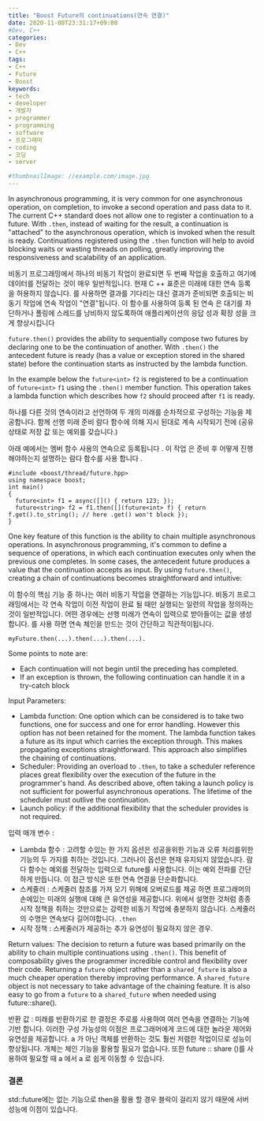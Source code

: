 ```yaml
---
title: "Boost Future의 continuations(연속 연결)"
date: 2020-11-08T23:31:17+09:00
#Dev, C++
categories:
- Dev
- C++
tags:
- C++
- Future
- Boost
keywords:
- tech
- developer
- 개발자
- programmer
- programming
- software
- 프로그래머
- coding
- 코딩
- server

#thumbnailImage: //example.com/image.jpg
---
```


In asynchronous programming, it is very common for one asynchronous operation, on completion, to invoke a second operation and pass data to it. The current C++ standard does not allow one to register a continuation to a future. With `.then`, instead of waiting for the result, a continuation is "attached" to the asynchronous operation, which is invoked when the result is ready. Continuations registered using the `.then` function will help to avoid blocking waits or wasting threads on polling, greatly improving the responsiveness and scalability of an application.

비동기 프로그래밍에서 하나의 비동기 작업이 완료되면 두 번째 작업을 호출하고 여기에 데이터를 전달하는 것이 매우 일반적입니다. 현재 C ++ 표준은 미래에 대한 연속 등록을 허용하지 않습니다. 를 사용하면 결과를 기다리는 대신 결과가 준비되면 호출되는 비동기 작업에 연속 작업이 "연결"됩니다. 이 함수를 사용하여 등록 된 연속 은 대기를 차단하거나 폴링에 스레드를 낭비하지 않도록하여 애플리케이션의 응답 성과 확장 성을 크게 향상시킵니다

<!--more-->

`future.then()` provides the ability to sequentially compose two futures by declaring one to be the continuation of another. With `.then()` the antecedent future is ready (has a value or exception stored in the shared state) before the continuation starts as instructed by the lambda function.

In the example below the `future<int>` `f2` is registered to be a continuation of `future<int>` `f1` using the `.then()` member function. This operation takes a lambda function which describes how `f2` should proceed after `f1` is ready.

하나를 다른 것의 연속이라고 선언하여 두 개의 미래를 순차적으로 구성하는 기능을 제공합니다. 함께 선행 미래 준비 람다 함수에 의해 지시 된대로 계속 시작되기 전에 (공유 상태로 저장 값 또는 예외를 갖습니다.)

아래 예에서는 멤버 함수 사용의 연속으로 등록됩니다 . 이 작업 은 준비 후 어떻게 진행해야하는지 설명하는 람다 함수를 사용 합니다 .

```
#include <boost/thread/future.hpp>
using namespace boost;
int main()
{
  future<int> f1 = async([]() { return 123; });
  future<string> f2 = f1.then([](future<int> f) { return f.get().to_string(); // here .get() won't block });
}
```

One key feature of this function is the ability to chain multiple asynchronous operations. In asynchronous programming, it's common to define a sequence of operations, in which each continuation executes only when the previous one completes. In some cases, the antecedent future produces a value that the continuation accepts as input. By using `future.then()`, creating a chain of continuations becomes straightforward and intuitive:

이 함수의 핵심 기능 중 하나는 여러 비동기 작업을 연결하는 기능입니다. 비동기 프로그래밍에서는 각 연속 작업이 이전 작업이 완료 될 때만 실행되는 일련의 작업을 정의하는 것이 일반적입니다. 어떤 경우에는 선행 미래가 연속이 입력으로 받아들이는 값을 생성합니다. 를 사용 하면 연속 체인을 만드는 것이 간단하고 직관적이됩니다.

```
myFuture.then(...).then(...).then(...).
```

Some points to note are:

- Each continuation will not begin until the preceding has completed.
- If an exception is thrown, the following continuation can handle it in a try-catch block

Input Parameters:

- Lambda function: One option which can be considered is to take two functions, one for success and one for error handling. However this option has not been retained for the moment. The lambda function takes a future as its input which carries the exception through. This makes propagating exceptions straightforward. This approach also simplifies the chaining of continuations.
- Scheduler: Providing an overload to `.then`, to take a scheduler reference places great flexibility over the execution of the future in the programmer's hand. As described above, often taking a launch policy is not sufficient for powerful asynchronous operations. The lifetime of the scheduler must outlive the continuation.
- Launch policy: if the additional flexibility that the scheduler provides is not required.

입력 매개 변수 :

- Lambda 함수 : 고려할 수있는 한 가지 옵션은 성공을위한 기능과 오류 처리를위한 기능의 두 가지를 취하는 것입니다. 그러나이 옵션은 현재 유지되지 않았습니다. 람다 함수는 예외를 전달하는 입력으로 future를 사용합니다. 이는 예외 전파를 간단하게 만듭니다. 이 접근 방식은 또한 연속 연결을 단순화합니다.
- 스케줄러 : 스케줄러 참조를 가져 오기 위해에 오버로드를 제공 하면 프로그래머의 손에있는 미래의 실행에 대해 큰 유연성을 제공합니다. 위에서 설명한 것처럼 종종 시작 정책을 취하는 것만으로는 강력한 비동기 작업에 충분하지 않습니다. 스케줄러의 수명은 연속보다 길어야합니다. `.then`
- 시작 정책 : 스케줄러가 제공하는 추가 유연성이 필요하지 않은 경우.

Return values: The decision to return a future was based primarily on the ability to chain multiple continuations using `.then()`. This benefit of composability gives the programmer incredible control and flexibility over their code. Returning a `future` object rather than a `shared_future` is also a much cheaper operation thereby improving performance. A `shared_future` object is not necessary to take advantage of the chaining feature. It is also easy to go from a `future` to a `shared_future` when needed using future::share().

반환 값 : 미래를 반환하기로 한 결정은 주로를 사용하여 여러 연속을 연결하는 기능에 기반 합니다. 이러한 구성 가능성의 이점은 프로그래머에게 코드에 대한 놀라운 제어와 유연성을 제공합니다. a 가 아닌 객체를 반환하는 것도 훨씬 저렴한 작업이므로 성능이 향상됩니다. 개체는 체인 기능을 활용할 필요가 없습니다. 또한 future :: share ()를 사용하여 필요할 때 a 에서 a 로 쉽게 이동할 수 있습니다.



### 결론

std::future에는 없는 기능으로 then을 활용 할 경우 블락이 걸리지 않기 때문에 서버 성능에 이점이 있습니다.
